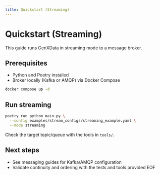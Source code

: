 ```yaml
---
title: Quickstart (Streaming)
---
```


# Quickstart (Streaming)

This guide runs GenXData in streaming mode to a message broker.

## Prerequisites

- Python and Poetry installed
- Broker locally (Kafka or AMQP) via Docker Compose

```bash
docker compose up -d
```

## Run streaming

```bash
poetry run python main.py \
  --config examples/stream_configs/streaming_example.yaml \
  --mode streaming
```

Check the target topic/queue with the tools in `tools/`.

## Next steps

- See messaging guides for Kafka/AMQP configuration
- Validate continuity and ordering with the tests and tools provided
EOF
